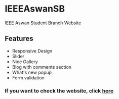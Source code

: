 <h1>IEEEAswanSB</h1>
IEEE Aswan Student Branch Website

<h2>Features</h2>
  <ul>
    <li>Responsive Design</li>
    <li>Slider</li>
    <li>Nice Gallery</li>
    <li>Blog with comments section</li>
    <li>What's new popup</li>
    <li>Form validation</li>
  </ul>
  
  <h3>If you want to check the website, click <a href="https://gazouly.github.io/IEEE-AswanSB/" target="_blank">here</a><h3>


